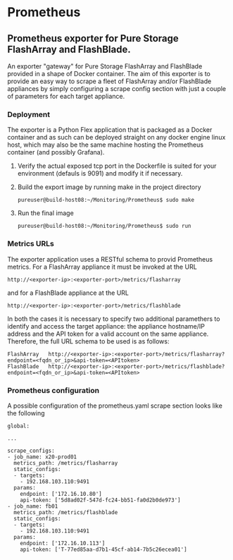 # Prometheus

## Prometheus exporter for Pure Storage FlashArray and FlashBlade.

An exporter "gateway" for Pure Storage FlashArray and FlashBlade provided in a shape of Docker container.
The aim of this exporter is to provide an easy way to scrape a fleet of FlashArray and/or FlashBlade appliances by simply configuring a scrape config section with just a couple of parameters for each target appliance.

### Deployment

The exporter is a Python Flex application that is packaged as a Docker container and as such can be deployed straight on any docker engine linux host, which may also be the same machine hosting the Prometheus container (and possibly Grafana).

1. Verify the actual exposed tcp port in the Dockerfile is suited for your environment (defauls is 9091) and modify it if necessary.
2. Build the export image by running make in the project directory

       pureuser@build-host08:~/Monitoring/Prometheus$ sudo make

3. Run the final image

       pureuser@build-host08:~/Monitoring/Prometheus$ sudo run

### Metrics URLs

The exporter application uses a RESTful schema to provid Prometheus metrics. For a FlashArray appliance it must be invoked at the URL

    http://<exporter-ip>:<exporter-port>/metrics/flasharray

and for a FlashBlade appliance at the URL

    http://<exporter-ip>:<exporter-port>/metrics/flashblade

In both the cases it is necessary to specify two additional paramethers to identify and access the target appliance: the appliance hostname/IP address and the API token for a valid account on the same appliance. Therefore, the full URL schema to be used is as follows:

    FlashArray   http://<exporter-ip>:<exporter-port>/metrics/flasharray?endpoint=<fqdn_or_ip>&api-token=<APItoken>
    FlashBlade   http://<exporter-ip>:<exporter-port>/metrics/flashblade?endpoint=<fqdn_or_ip>&api-token=<APItoken>

### Prometheus configuration

A possible configuration of the prometheus.yaml scrape section looks like the following

    global:
    
    ...
    
    scrape_configs:
    - job_name: x20-prod01
      metrics_path: /metrics/flasharray
      static_configs:
      - targets:
        - 192.168.103.110:9491
      params:
        endpoint: ['172.16.10.80']
        api-token: ['5d8ad02f-547d-fc24-bb51-fa0d2b0de973']
    - job_name: fb01
      metrics_path: /metrics/flashblade
      static_configs:
      - targets:
        - 192.168.103.110:9491
      params:
        endpoint: ['172.16.10.113']
        api-token: ['T-77ed85aa-d7b1-45cf-ab14-7b5c26ecea01']
